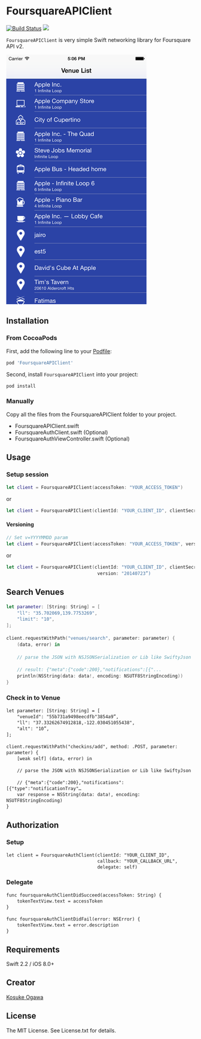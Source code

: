 # FoursquareAPIClient

[![Build Status](https://www.bitrise.io/app/b220011d79899255.svg?token=Qq5QKCXCQgLZdEHECb1jOQ&branch=master)](https://www.bitrise.io/app/b220011d79899255) ![](https://img.shields.io/cocoapods/v/FoursquareAPIClient.svg?style=flat)

`FoursquareAPIClient` is very simple Swift networking library for Foursquare API v2.

![Demo](./screen.png)

## Installation

### From CocoaPods

First, add the following line to your [Podfile](http://guides.cocoapods.org/using/using-cocoapods.html):

```ruby
pod 'FoursquareAPIClient'
```

Second, install `FoursquareAPIClient` into your project:

```ruby
pod install
```

### Manually

Copy all the files from the FoursquareAPIClient folder to your project.

* FoursquareAPIClient.swift
* FoursquareAuthClient.swift (Optional)
* FoursquareAuthViewController.swift (Optional)

## Usage

### Setup session

```swift
let client = FoursquareAPIClient(accessToken: "YOUR_ACCESS_TOKEN")
```

or

```swift
let client = FoursquareAPIClient(clientId: "YOUR_CLIENT_ID", clientSecret: "YOUR_CLIENT_SECRET")
```

#### Versioning

```swift
// Set v=YYYYMMDD param
let client = FoursquareAPIClient(accessToken: "YOUR_ACCESS_TOKEN", version: "20140723")
```

or

```swift
let client = FoursquareAPIClient(clientId: "YOUR_CLIENT_ID", clientSecret: "YOUR_CLIENT_SECRET”,
                                  version: "20140723”)
```

## Search Venues

```swift
let parameter: [String: String] = [
    "ll": "35.702069,139.7753269",
    "limit": "10",
];

client.requestWithPath("venues/search", parameter: parameter) {
    (data, error) in

    // parse the JSON with NSJSONSerialization or Lib like SwiftyJson

    // result: {"meta":{"code":200},"notifications":[{"...
    println(NSString(data: data!, encoding: NSUTF8StringEncoding))
}
```

### Check in to Venue

```
let parameter: [String: String] = [
    "venueId": "55b731a9498eecdfb"3854a9”,
    "ll": "37.33262674912818,-122.030451055438",
    "alt": "10”,
];

client.requestWithPath("checkins/add", method: .POST, parameter: parameter) {
    [weak self] (data, error) in

    // parse the JSON with NSJSONSerialization or Lib like SwiftyJson

    // {"meta":{"code":200},"notifications":[{"type":"notificationTray"…
    var response = NSString(data: data!, encoding: NSUTF8StringEncoding)
}
```

## Authorization

### Setup

```
let client = FoursquareAuthClient(clientId: "YOUR_CLIENT_ID",
                                  callback: "YOUR_CALLBACK_URL",
                                  delegate: self)
```

### Delegate

```
func foursquareAuthClientDidSucceed(accessToken: String) {
    tokenTextView.text = accessToken
}

func foursquareAuthClientDidFail(error: NSError) {
    tokenTextView.text = error.description
}
```


## Requirements

Swift 2.2 / iOS 8.0+

## Creator

[Kosuke Ogawa](http://www.twitter.com/koogawa)

## License

The MIT License. See License.txt for details.


